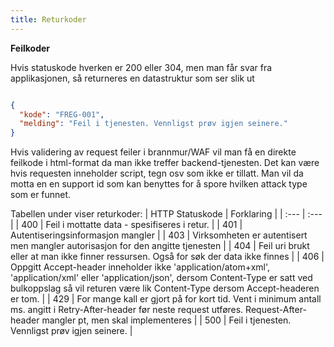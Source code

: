 ```yaml
---
title: Returkoder
---
```

**Feilkoder**

Hvis statuskode hverken er 200 eller 304, men man får svar fra applikasjonen, så returneres en datastruktur som ser slik ut

```json

{
  "kode": "FREG-001",
  "melding": "Feil i tjenesten. Vennligst prøv igjen seinere."
}
```

Hvis validering av request feiler i brannmur/WAF vil man få en direkte feilkode i html-format da man ikke treffer backend-tjenesten. Det kan være hvis requesten inneholder script, tegn osv som ikke er tillatt. Man vil da motta en en support id som kan benyttes for å spore hvilken attack type som er funnet.

Tabellen under viser returkoder:
| HTTP Statuskode |  Forklaring |
| :--- | :--- |
| 400 | Feil i mottatte data - spesifiseres i retur. |
| 401 | Autentiseringsinformasjon mangler |
| 403 | Virksomheten er autentisert men mangler autorisasjon for den angitte tjenesten |
| 404 | Feil uri brukt eller at man ikke finner ressursen. Også for søk der data ikke finnes |
| 406 | Oppgitt Accept-header inneholder ikke 'application/atom+xml', 'application/xml' eller 'application/json', dersom Content-Type er satt ved bulkoppslag så vil returen være lik Content-Type dersom Accept-headeren er tom. |
| 429 | For mange kall er gjort på for kort tid. Vent i minimum antall ms. angitt i Retry-After-header før neste request utføres. Request-After-header mangler pt, men skal implementeres |
| 500 | Feil i tjenesten. Vennligst prøv igjen seinere. | 
